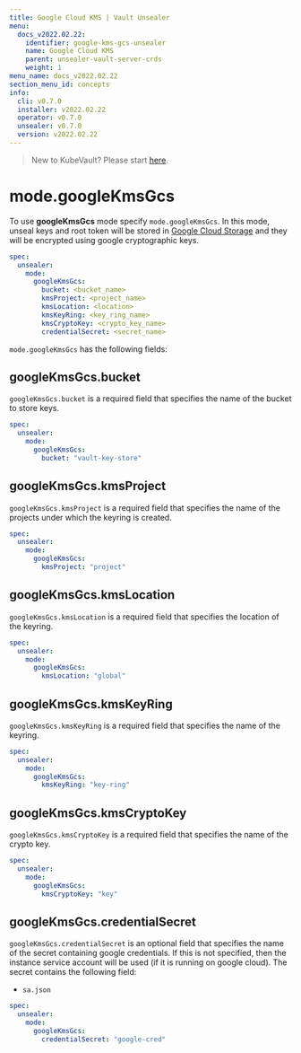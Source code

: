 ```yaml
---
title: Google Cloud KMS | Vault Unsealer
menu:
  docs_v2022.02.22:
    identifier: google-kms-gcs-unsealer
    name: Google Cloud KMS
    parent: unsealer-vault-server-crds
    weight: 1
menu_name: docs_v2022.02.22
section_menu_id: concepts
info:
  cli: v0.7.0
  installer: v2022.02.22
  operator: v0.7.0
  unsealer: v0.7.0
  version: v2022.02.22
---
```


> New to KubeVault? Please start [here](/docs/v2022.02.22/concepts/README).

# mode.googleKmsGcs

To use **googleKmsGcs** mode specify `mode.googleKmsGcs`. In this mode, unseal keys and root token will be stored in [Google Cloud Storage](https://cloud.google.com/storage/docs/) and they will be encrypted using google cryptographic keys.

```yaml
spec:
  unsealer:
    mode:
      googleKmsGcs:
        bucket: <bucket_name>
        kmsProject: <project_name>
        kmsLocation: <location>
        kmsKeyRing: <key_ring_name>
        kmsCryptoKey: <crypto_key_name>
        credentialSecret: <secret_name>
```

`mode.googleKmsGcs` has the following fields:

## googleKmsGcs.bucket

`googleKmsGcs.bucket` is a required field that specifies the name of the bucket to store keys.

```yaml
spec:
  unsealer:
    mode:
      googleKmsGcs:
        bucket: "vault-key-store"
```

## googleKmsGcs.kmsProject

`googleKmsGcs.kmsProject` is a required field that specifies the name of the projects under which the keyring is created.

```yaml
spec:
  unsealer:
    mode:
      googleKmsGcs:
        kmsProject: "project"
```

## googleKmsGcs.kmsLocation

`googleKmsGcs.kmsLocation` is a required field that specifies the location of the keyring.

```yaml
spec:
  unsealer:
    mode:
      googleKmsGcs:
        kmsLocation: "global"
```

## googleKmsGcs.kmsKeyRing

`googleKmsGcs.kmsKeyRing` is a required field that specifies the name of the keyring.

```yaml
spec:
  unsealer:
    mode:
      googleKmsGcs:
        kmsKeyRing: "key-ring"
```

## googleKmsGcs.kmsCryptoKey

`googleKmsGcs.kmsCryptoKey` is a required field that specifies the name of the crypto key.

```yaml
spec:
  unsealer:
    mode:
      googleKmsGcs:
        kmsCryptoKey: "key"
```

## googleKmsGcs.credentialSecret

`googleKmsGcs.credentialSecret` is an optional field that specifies the name of the secret containing google credentials. If this is not specified, then the instance service account will be used (if it is running on google cloud). The secret contains the following field:

- `sa.json`

```yaml
spec:
  unsealer:
    mode:
      googleKmsGcs:
        credentialSecret: "google-cred"
```
